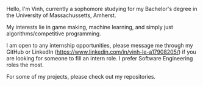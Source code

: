 Hello, I'm Vinh, currently a sophomore studying for my Bachelor's degree in the University of Massachussetts, Amherst.

My interests lie in game making, machine learning, and simply just algorithms/competitive programming.

I am open to any internship opportunities, please message me through my GitHub or LinkedIn (https://www.linkedin.com/in/vinh-le-a17908205/) if you are looking for someone to fill an intern role. I prefer Software Engineering roles the most.

For some of my projects, please check out my repositories.
